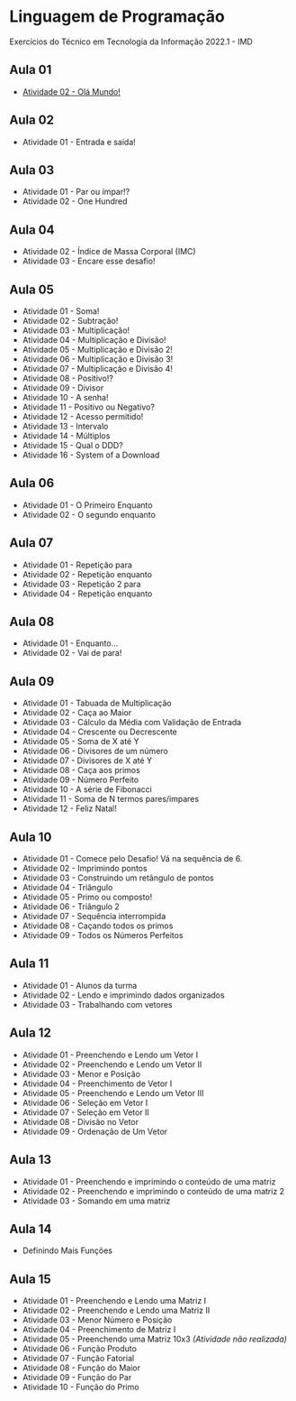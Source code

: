 # Linguagem de Programação
 Exercícios do Técnico em Tecnologia da Informação 2022.1 - IMD

## Aula 01 ##
* [Atividade 02 - Olá Mundo!](https://github.com/felipemadu13/IMD-UFRN/blob/855daba0c5f16fabdf83b9bdcf2cd52e7d858bbe/L%C3%B3gica%20de%20Programa%C3%A7%C3%A3o/ATIVIDADES%20-%20AULA%2001/AULA_01_ATIVIDADE_02.txt)

## Aula 02 ##
* Atividade 01 - Entrada e saída!

## Aula 03 ##
* Atividade 01 - Par ou ímpar!?
* Atividade 02 - One Hundred

## Aula 04 ##
* Atividade 02 - Índice de Massa Corporal (IMC)
* Atividade 03 - Encare esse desafio!

## Aula 05 ##
* Atividade 01 - Soma!
* Atividade 02 - Subtração!
* Atividade 03 - Multiplicação!
* Atividade 04 - Multiplicação e Divisão!
* Atividade 05 - Multiplicação e Divisão 2!
* Atividade 06 - Multiplicação e Divisão 3!
* Atividade 07 - Multiplicação e Divisão 4!
* Atividade 08 - Positivo!?
* Atividade 09 - Divisor
* Atividade 10 - A senha!
* Atividade 11 - Positivo ou Negativo?
* Atividade 12 - Acesso permitido!
* Atividade 13 - Intervalo
* Atividade 14 - Múltiplos
* Atividade 15 - Qual o DDD?
* Atividade 16 - System of a Download

## Aula 06 ##
* Atividade 01 - O Primeiro Enquanto
* Atividade 02 - O segundo enquanto

## Aula 07 ##
* Atividade 01 - Repetição para
* Atividade 02 - Repetição enquanto
* Atividade 03 - Repetição 2 para
* Atividade 04 - Repetição enquanto

## Aula 08 ##
* Atividade 01 - Enquanto...
* Atividade 02 - Vai de para!

## Aula 09 ##
* Atividade 01 - Tabuada de Multiplicação
* Atividade 02 - Caça ao Maior
* Atividade 03 - Cálculo da Média com Validação de Entrada
* Atividade 04 - Crescente ou Decrescente
* Atividade 05 - Soma de X até Y
* Atividade 06 - Divisores de um número
* Atividade 07 - Divisores de X até Y
* Atividade 08 - Caça aos primos
* Atividade 09 - Número Perfeito
* Atividade 10 - A série de Fibonacci
* Atividade 11 - Soma de N termos pares/ímpares
* Atividade 12 - Feliz Natal!

## Aula 10 ##
* Atividade 01 - Comece pelo Desafio! Vá na sequência de 6.
* Atividade 02 - Imprimindo pontos
* Atividade 03 - Construindo um retângulo de pontos
* Atividade 04 - Triângulo
* Atividade 05 - Primo ou composto!
* Atividade 06 - Triângulo 2
* Atividade 07 - Sequência interrompida
* Atividade 08 - Caçando todos os primos
* Atividade 09 - Todos os Números Perfeitos

## Aula 11 ##
* Atividade 01 - Alunos da turma
* Atividade 02 - Lendo e imprimindo dados organizados
* Atividade 03 - Trabalhando com vetores

## Aula 12 ##
* Atividade 01 - Preenchendo e Lendo um Vetor I
* Atividade 02 - Preenchendo e Lendo um Vetor II
* Atividade 03 - Menor e Posição
* Atividade 04 - Preenchimento de Vetor I
* Atividade 05 - Preenchendo e Lendo um Vetor III
* Atividade 06 - Seleção em Vetor I
* Atividade 07 - Seleção em Vetor II
* Atividade 08 - Divisão no Vetor
* Atividade 09 - Ordenação de Um Vetor

## Aula 13 ##
* Atividade 01 - Preenchendo e imprimindo o conteúdo de uma matriz
* Atividade 02 - Preenchendo e imprimindo o conteúdo de uma matriz 2
* Atividade 03 - Somando em uma matriz

## Aula 14 ##
* Definindo Mais Funções

## Aula 15 ##
* Atividade 01 - Preenchendo e Lendo uma Matriz I
* Atividade 02 - Preenchendo e Lendo uma Matriz II
* Atividade 03 - Menor Número e Posição
* Atividade 04 - Preenchimento de Matriz I
* Atividade 05 - Preenchendo uma Matriz 10x3 _(Atividade não realizada)_
* Atividade 06 - Função Produto
* Atividade 07 - Função Fatorial
* Atividade 08 - Função do Maior
* Atividade 09 - Função do Par
* Atividade 10 - Função do Primo
